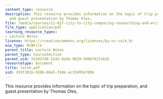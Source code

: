 ```yaml
---
content_type: resource
description: This resource provides information on the topic of trip preparation,
  and guest presentation by Thomas Oles,
file: /media/courses/11-027-city-to-city-comparing-researching-and-writing-about-cities-spring-2006/d19f201b928666a5310eac32495e789b_lect6.pdf
file_type: application/pdf
learning_resource_types:
- Lecture Notes
license: https://creativecommons.org/licenses/by-nc-sa/4.0/
ocw_type: OCWFile
parent_title: Lecture Notes
parent_type: CourseSection
parent_uid: 55303748-52d3-9a5b-9b29-5090782fab2b
resourcetype: Document
title: lect6.pdf
uid: d19f201b-9286-66a5-310e-ac32495e789b
---
```

This resource provides information on the topic of trip preparation, and guest presentation by Thomas Oles,